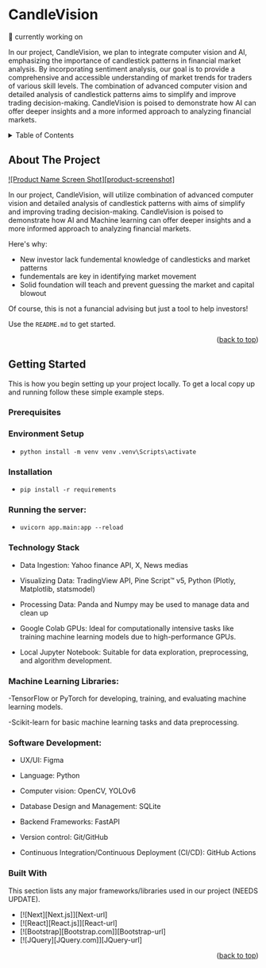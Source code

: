 
# CandleVision

🔭 currently working on

In our project, CandleVision, we plan to integrate computer vision and AI, emphasizing the importance of candlestick patterns in financial market analysis. By incorporating sentiment analysis, our goal is to provide a comprehensive and accessible understanding of market trends for traders of various skill levels. The combination of advanced computer vision and detailed analysis of candlestick patterns aims to simplify and improve trading decision-making. CandleVision is poised to demonstrate how AI can offer deeper insights and a more informed approach to analyzing financial markets.


<!-- TABLE OF CONTENTS -->
<details>
  <summary>Table of Contents</summary>
  <ol>
    <li>
      <a href="#about-the-project">About The Project</a>
      <ul>
        <li><a href="#built-with">Built With</a></li>
      </ul>
    </li>
    <li>
      <a href="#getting-started">Getting Started</a>
      <ul>
        <li><a href="#prerequisites">Prerequisites</a></li>
        <li><a href="#installation">Installation</a></li>
      </ul>
    </li>
    <li><a href="#usage">Usage</a></li>
    <li><a href="#roadmap">Roadmap</a></li>
    <li><a href="#contributing">Contributing</a></li>
    <li><a href="#license">License</a></li>
    <li><a href="#contact">Contact</a></li>
    <li><a href="#acknowledgments">Acknowledgments</a></li>
  </ol>
</details>



<!-- ABOUT THE PROJECT -->
## About The Project

[![Product Name Screen Shot][product-screenshot]](https://example.com)

In our project, CandleVision, will utilize combination of advanced computer vision and detailed analysis of candlestick patterns with aims of simplify and improving trading decision-making. CandleVision is poised to demonstrate how AI and Machine learning can offer deeper insights and a more informed approach to analyzing financial markets.

Here's why:
* New investor lack fundemental knowledge of candlesticks and market patterns
* fundementals are key in identifying market movement
* Solid foundation will teach and prevent guessing the market and capital blowout

Of course, this is not a funancial advising but just a tool to help investors!

Use the `README.md` to get started.

<p align="right">(<a href="#readme-top">back to top</a>)</p>


<!-- GETTING STARTED -->
## Getting Started

This is how you begin setting up your project locally.
To get a local copy up and running follow these simple example steps.

### Prerequisites
### Environment Setup
* ```python install -m venv venv```
```.venv\Scripts\activate   ``` 

### Installation
* ```pip install -r requirements```
      
### Running the server:
* ```uvicorn app.main:app --reload```


### Technology Stack

- Data Ingestion: Yahoo finance API, X, News medias

- Visualizing Data: TradingView API, Pine Script™ v5, Python (Plotly, Matplotlib, statsmodel)

- Processing Data: Panda and Numpy may be used to manage data and clean up 

- Google Colab GPUs: Ideal for computationally intensive tasks like training machine learning models due to high-performance GPUs.

- Local Jupyter Notebook: Suitable for data exploration, preprocessing, and algorithm development.

### Machine Learning Libraries:

-TensorFlow or PyTorch for developing, training, and evaluating machine learning models.

-Scikit-learn for basic machine learning tasks and data preprocessing.

### Software Development:

- UX/UI: Figma

- Language: Python

- Computer vision: OpenCV, YOLOv6

- Database Design and Management: SQLite 

- Backend Frameworks: FastAPI

- Version control: Git/GitHub 

- Continuous Integration/Continuous Deployment (CI/CD): GitHub Actions


### Built With

This section lists any major frameworks/libraries used in our project (NEEDS UPDATE).

* [![Next][Next.js]][Next-url]
* [![React][React.js]][React-url]
* [![Bootstrap][Bootstrap.com]][Bootstrap-url]
* [![JQuery][JQuery.com]][JQuery-url]

<p align="right">(<a href="#readme-top">back to top</a>)</p>

